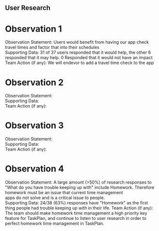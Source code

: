 ## User Research

# Observation 1
Observation Statement: Users would benefit from having our app check travel times and factor that into their schedules  
Supporting Data: 31 of 37 users responded that it would help, the other 6 responded that it may help. 0 Responded that it would not have an impact  
Team Action (if any): We will endevor to add a travel time check to the app  

# Observation 2
Observation Statement:   
Supporting Data:   
Team Action (if any):   

# Observation 3
Observation Statement:   
Supporting Data:   
Team Action (if any):   

# Observation 4
Observation Statement: A large amount (>50%) of research responses to "What do you have trouble keeping 
up with" include Homework. Therefore homework must be an issue that current time management            
apps do not solve and is a critical issue to people.  
Supporting Data: 24/38 (63%) responses have "Homework" as the first thing people had trouble keeping up with in their life.
Team Action (if any): The team should make homework time management a high priority key feature for TaskPlan, and 
continue to listen to user research in order to perfect homework time management in TaskPlan. 
